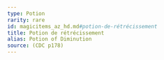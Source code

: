 ```yaml
---
type: Potion
rarity: rare
id: magicitems_az_hd.md#potion-de-rétrécissement
title: Potion de rétrécissement
alias: Potion of Diminution
source: (CDC p178)
---
```


